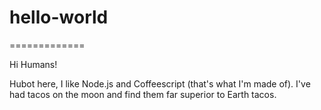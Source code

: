 # hello-world
=============

Hi Humans!

Hubot here, I like Node.js and Coffeescript (that's what I'm made of). 
I've had tacos on the moon and find them far superior to Earth tacos. 
